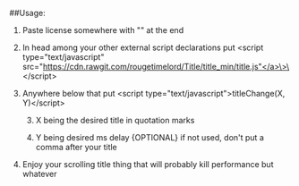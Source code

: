 ##Usage:

1. Paste license somewhere with "<!--" at the very beginning and "-->" at the end 

2. In head among your other external script declarations put \<script type="text/javascript" src="<a href="javascript:void(0)">https://cdn.rawgit.com/rougetimelord/Title/title_min/title.js"</a>\>\</script\>

3. Anywhere below that put \<script type="text/javascript"\>titleChange(X, Y)\</script\>
  
	3. X being the desired title in quotation marks
  
	3. Y being desired ms delay {OPTIONAL} if not used, don't put a comma after your title

4. Enjoy your scrolling title thing that will probably kill performance but whatever
